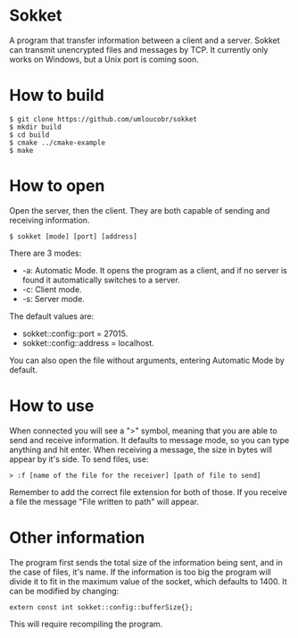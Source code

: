 # Sokket
A program that transfer information between a client and a server. Sokket can transmit unencrypted files and messages by TCP. It currently only works on Windows, but a Unix port is coming soon.
# How to build
````
$ git clone https://github.com/umloucobr/sokket
$ mkdir build
$ cd build
$ cmake ../cmake-example
$ make
````
# How to open
Open the server, then the client. They are both capable of sending and receiving information.
````
$ sokket [mode] [port] [address]
````

There are 3 modes:
- -a: Automatic Mode. It opens the program as a client, and if no server is found it automatically switches to a server.
- -c: Client mode.
- -s: Server mode.

The default values are:

 - sokket::config::port = 27015.
 - sokket::config::address = localhost.

You can also open the file without arguments, entering Automatic Mode by default.
# How to use
When connected you will see a ">" symbol, meaning that you are able to send and receive information. It defaults to message mode, so you can type anything and hit enter. When receiving a message, the size in bytes will appear by it's side.
To send files, use:
````
> :f [name of the file for the receiver] [path of file to send] 
```` 
Remember to add the correct file extension for both of those.
If you receive a file the message "File written to path" will appear.
# Other information
The program first sends the total size of the information being sent, and in the case of files, it's name.
If the information is too big the program will divide it to fit in the maximum value of the socket, which defaults to 1400. It can be modified by changing:
````
extern const int sokket::config::bufferSize{};
````
This will require recompiling the program.
 